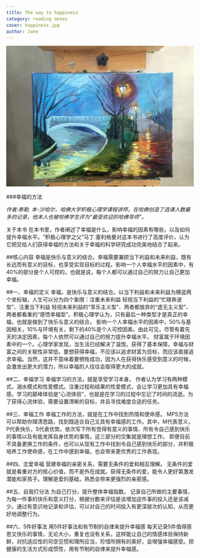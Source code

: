 ```yaml
---
title: The way to happiness 
category: reading notes 
cover: happiness.jpg
author: Jane
---
```




![unsplash.com](./happiness.jpg)


###幸福的方法

*作者:泰勒. 本-沙哈尔，哈佛大学积极心理学课程讲师，在哈佛创造了选课人数最多的记录，他本人也被哈佛学生评为“最受欢迎的哈佛导师”。*


关于本书
在本书里，作者阐述了幸福是什么，影响幸福的因素有哪些，以及如何提升幸福水平。“积极心理学之父”马丁.塞利格曼对这本书进行了高度评价，认为它把交给人们获得幸福的方法和关于幸福的科学研究成功完美地结合了起来。

##核心内容
幸福是快乐与意义的结合。幸福需要兼顾当下利益和未来利益，既有长远而有意义的目标，也享受实现目标的过程。影响一个人幸福水平的因素中，有40%的部分是个人可控的，也就是说，每个人都可以通过自己的努力让自己更加幸福。

##一、幸福的定义
幸福，是快乐与意义的结合。以当下利益和未来利益为横竖两个坐标轴，人生可以分为四个象限：注重未来利益 轻视当下利益的“忙碌奔波型”、注重当下利益 轻视未来利益的“享乐主义型”、两者都放弃的“虚无主义型”、两者都看重的“感悟幸福型”。积极心理学认为，只有最后一种类型才是真正的幸福，也就是做到了快乐与意义的结合。
影响一个人幸福水平的因素中，50%与基因相关，10%与环境有关，剩下的40%是个人可控因素。由此可见，尽管有着先天的决定因素，每个人依然可以通过自己的努力提升幸福水平。
财富属于环境因素中的一个。心理学家发现，当生活已经解决了温饱，获得了基本保障，幸福与财富之间的关联性非常低。要想获得幸福，不应该以追求财富为目标，而应该直接追求幸福。当然，这并不意味着要牺牲成功，因为人在获得快乐感受到意义的时候，会激发出更大的潜力，所以幸福的人往往会取得更大的成就。

##二、幸福学习
幸福学习的方法，就是享受学习本身。
作者认为学习有两种模式，溺水模式和性爱模式。注重过程和结果的性爱模式，会让学习更加具有幸福感。学习的巅峰体验是“心流体验”，也就是在学习的过程中忘记了时间的流逝。为了获得心流体验，需要设置清晰的目标，并且寻找难度合适的任务。

##三、幸福工作
幸福工作的方法，就是在工作中找到热情和使命感。
MPS方法可以帮助你理清思路，找到既适合自己又具有幸福感的工作。其中，M代表意义，P代表快乐，S代表优势。依次写下所有觉得有意义的事情、所有令自己感到快乐的事情以及有能发挥自身优势的事情，这三部分的交集就是理想工作。
即便目前不具备更换工作的条件，也可以从现有工作中找到令自己感到快乐的部分，并积极培养工作使命感，在工作中感到幸福，也会带来更优秀的工作表现。

##四、恋爱幸福
营建幸福的亲密关系，需要无条件的爱和相互理解。
无条件的爱就是看重对方的核心价值，而不是外在成就。获得无条件的爱，能令人更好第激发潜能和家孩子。理解是爱的基础，熟悉会带来更强烈的亲密感。

##五、自我打分法
为自己打分，提升整体幸福指数。
记录自己所做的主要事情，为每一件事的快乐和意义打分，根据分数来评估是该增加这件事的投入还是该减少。通过有意识地记录和评估，可以对自己的时间投入有更深层次的认知，从而更好地调整行为。

##六、5件好事法
用5件好事法和有节制的自律来提升幸福感
每天记录5件值得感恩又快乐的事情，无论大小，重复也没有关系，这样能让自己的情感体验保持新鲜，对抗适应性的司空见惯和理所应当，珍惜所拥有的美好，会增强幸福感受。把健康的生活方式形成惯性，用有节制的自律来提升幸福感。


